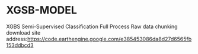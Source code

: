 # XGSB-MODEL
XGBS Semi-Supervised Classification Full Process
Raw data chunking download site address:https://code.earthengine.google.com/e385453086da8d27d6565fb153ddbcd3
